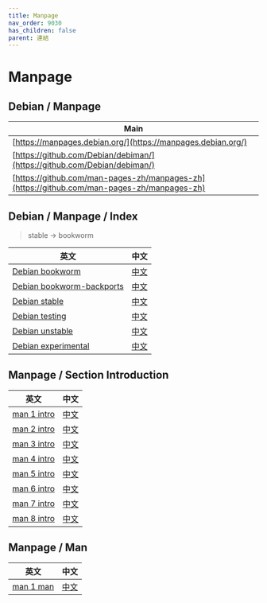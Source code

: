 ```yaml
---
title: Manpage
nav_order: 9030
has_children: false
parent: 連結
---
```



# Manpage


## Debian / Manpage

| Main |
| --- |
| [https://manpages.debian.org/](https://manpages.debian.org/) |
| [https://github.com/Debian/debiman/](https://github.com/Debian/debiman/) |
| [https://github.com/man-pages-zh/manpages-zh](https://github.com/man-pages-zh/manpages-zh)


## Debian / Manpage / Index

> stable -> bookworm

| 英文 | 中文 |
| --- | --- |
| [Debian bookworm](https://manpages.debian.org/contents-bookworm.html) | [中文](https://manpages.debian.org/bookworm/manpages-zh/index.html) |
| [Debian bookworm-backports](https://manpages.debian.org/contents-bookworm-backports.html) | [中文](https://manpages.debian.org/bookworm-backports/manpages-zh/index.html) |
| [Debian stable](https://manpages.debian.org/contents-bookworm.html) | [中文](https://manpages.debian.org/bookworm/manpages-zh/index.html)
| [Debian testing](https://manpages.debian.org/contents-testing.html) | [中文](https://manpages.debian.org/testing/manpages-zh/index.html) |
| [Debian unstable](https://manpages.debian.org/contents-unstable.html) | [中文](https://manpages.debian.org/unstable/manpages-zh/index.html) |
| [Debian experimental](https://manpages.debian.org/contents-experimental.html) | [中文](https://manpages.debian.org/experimental/manpages-zh/index.html) |


## Manpage / Section Introduction

| 英文 | 中文 |
| --- | --- |
| [man 1 intro](https://manpages.debian.org/stable/manpages/intro.1.en.html) | [中文](https://manpages.debian.org/stable/manpages-zh/intro.1.zh_TW.html) |
| [man 2 intro](https://manpages.debian.org/stable/manpages/intro.2.en.html) | [中文](https://manpages.debian.org/stable/manpages-zh/intro.2.zh_TW.html) |
| [man 3 intro](https://manpages.debian.org/stable/manpages/intro.3.en.html) | [中文](https://manpages.debian.org/stable/manpages-zh/intro.3.zh_TW.html) |
| [man 4 intro](https://manpages.debian.org/stable/manpages/intro.4.en.html) | [中文](https://manpages.debian.org/stable/manpages-zh/intro.4.zh_TW.html) |
| [man 5 intro](https://manpages.debian.org/stable/manpages/intro.5.en.html) | [中文](https://manpages.debian.org/stable/manpages-zh/intro.5.zh_TW.html) |
| [man 6 intro](https://manpages.debian.org/stable/manpages/intro.6.en.html) | [中文](https://manpages.debian.org/stable/manpages-zh/intro.6.zh_TW.html) |
| [man 7 intro](https://manpages.debian.org/stable/manpages/intro.7.en.html) | [中文](https://manpages.debian.org/stable/manpages-zh/intro.7.zh_TW.html) |
| [man 8 intro](https://manpages.debian.org/stable/manpages/intro.8.en.html) | [中文](https://manpages.debian.org/stable/manpages-zh/intro.8.zh_TW.html) |


## Manpage / Man

| 英文 | 中文 |
| --- | --- |
| [man 1 man](https://manpages.debian.org/bookworm/man-db/man.1.en.html) | [中文](https://manpages.debian.org/bookworm/man-db/man.1.zh_CN.html) |
